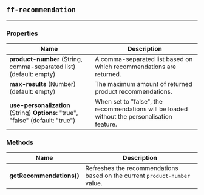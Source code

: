 ## `ff-recommendation`
___
### Properties
| Name | Description |
| ---- | ----------- |
| **product-number** (String, comma-separated list) (default: empty) | A comma-separated list based on which recommendations are returned. |
| **max-results** (Number) (default: empty) | The maximum amount of returned product recommendations. |
| **use-personalization** (String) **Options**: "true", "false" (default: "true") | When set to "false", the recommendations will be loaded without the personalisation feature. |

### Methods
| Name | Description |
| ---- | ----------- |
| **getRecommendations()** | Refreshes the recommendations based on the current `product-number` value. |
